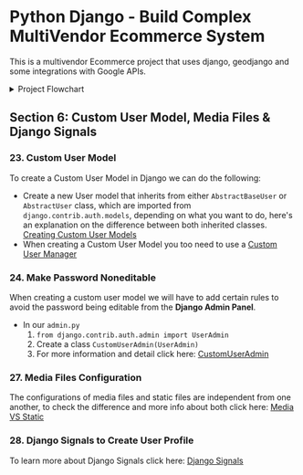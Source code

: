 # Python Django - Build Complex MultiVendor Ecommerce System

This is a multivendor Ecommerce project that uses django, geodjango and some integrations with Google APIs.

<details>
<summary>Project Flowchart</summary>

![Project Flowchart](./documentation/images/foodOnline-Flowchart.svg)

</details>

## Section 6: Custom User Model, Media Files & Django Signals

### 23. Custom User Model

To create a Custom User Model in Django we can do the following:

* Create a new User model that inherits from either `AbstractBaseUser` or `AbstractUser` class, which are imported from `django.contrib.auth.models`, depending on what you want to do, here's an explanation on the difference between both inherited classes. [Creating Custom User Models](./documentation/docs/CUSTOM_USR_INHERITANCE.MD)
* When creating a Custom User Model you too need to use a [Custom User Manager](./documentation/docs/BASE_USER_MANAGER.MD)

### 24. Make Password Noneditable

When creating a custom user model we will have to add certain rules to avoid the password being editable from the **Django Admin Panel**.

* In our `admin.py`
  1. `from django.contrib.auth.admin import UserAdmin`
  2. Create a class `CustomUserAdmin(UserAdmin)`
  3. For more information and detail click here: [CustomUserAdmin](/documentation/docs/USER_ADMIN.MD)

### 27. Media Files Configuration

The configurations of media files and static files are independent from one another, to check the difference and more info about both click here: [Media VS Static](./documentation/docs/IMAGES.MD)

### 28. Django Signals to Create User Profile

To learn more about Django Signals click here: [Django Signals](./documentation/docs/DJANGO_SIGNALS.MD)